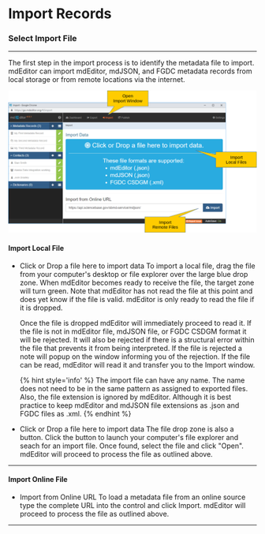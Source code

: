 # Import Records 
### Select Import File
---

The first step in the import process is to identify the metadata file to import.  mdEditor can import mdEditor, mdJSON, and FGDC metadata records from local storage or from remote locations via the internet.  

![Import File Panel](/assets/reference/import/import-file.png)

#### Import Local File

 * <span class="btn btn-info btn-xs"> <i class="fa fa-bullseye"> </i> Click or Drop a file here to import data</span> To import a local file, drag the file from your computer's desktop or file explorer over the large blue drop zone.  When mdEditor becomes ready to receive the file, the target zone will turn green.  Note that mdEditor has not read the file at this point and does yet know if the file is valid.  mdEditor is only ready to read the file if it is dropped.
 
   Once the file is dropped mdEditor will immediately proceed to read it.  If the file is not in mdEditor file, mdJSON file, or FGDC CSDGM format it will be rejected.  It will also be rejected if there is a structural error within the file that prevents it from being interpreted.  If the file is rejected a note will popup on the window informing you of the rejection.  If the file can be read, mdEditor will read it and transfer you to the <span class="md-window">Import</span> window.
   
   {% hint style='info' %}
   The import file can have any name.  The name does not need to be in the same pattern as assigned to exported files.  Also, the file extension is ignored by mdEditor.  Although it is best practice to keep mdEditor and mdJSON file extensions as .json and FGDC files as .xml.
   {% endhint %}
   
 * <span class="btn btn-info btn-xs"> <i class="fa fa-bullseye"> </i> Click or Drop a file here to import data</span> The file drop zone is also a button.  Click the button to launch your computer's file explorer and seach for an import file. Once found, select the file and click "Open".  mdEditor will proceed to process the file as outlined above. 
 
--- 

#### Import Online File

* <span class="md-element">Import from Online URL</span> To load a metadata file from an online source type the complete URL into the control and click <span class="btn btn-primary btn-xs"> <i class="fa fa-cloud-download"> </i> Import</span>.  mdEditor will proceed to process the file as outlined above. 
  
---